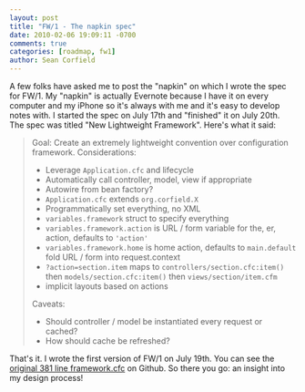 ```yaml
---
layout: post
title: "FW/1 - The napkin spec"
date: 2010-02-06 19:09:11 -0700
comments: true
categories: [roadmap, fw1]
author: Sean Corfield
---
```

A few folks have asked me to post the "napkin" on which I wrote the spec for FW/1. My "napkin" is actually Evernote because I have it on every computer and my iPhone so it's always with me and it's easy to develop notes with. I started the spec on July 17th and "finished" it on July 20th. The spec was titled "New Lightweight Framework". Here's what it said:<!-- more -->

> Goal: Create an extremely lightweight convention over configuration framework. Considerations:
> 
> * Leverage `Application.cfc` and lifecycle
> * Automatically call controller, model, view if appropriate
> * Autowire from bean factory?
> * `Application.cfc` extends `org.corfield.X`
> * Programmatically set everything, no XML
> * `variables.framework` struct to specify everything
> * `variables.framework.action` is URL / form variable for the, er, action, defaults to `'action'`
> * `variables.framework.home` is home action, defaults to `main.default`
fold URL / form into request.context
> * `?action=section.item` maps to `controllers/section.cfc:item()` then `models/section.cfc:item()` then `views/section/item.cfm`
> * implicit layouts based on actions
> 
> Caveats:
> 
> * Should controller / model be instantiated every request or cached?
> * How should cache be refreshed?

That's it. I wrote the first version of FW/1 on July 19th. You can see the [original 381 line framework.cfc](https://github.com/framework-one/fw1/blob/a686fd441ccd86e147f770f41b10f79a07be11f2/org/corfield/framework.cfc) on Github. So there you go: an insight into my design process!
